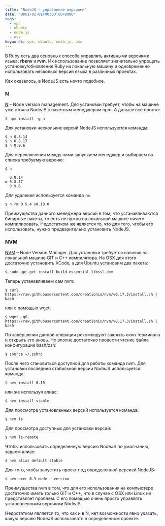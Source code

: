 ```yaml
---
title: "NodeJS – управление версиями"
date: "0001-01-01T00:00:00+0000"
tags:
  - vps
  - ubuntu
  - node.js
  - osx
keywords: vps, ubuntu, node.js, osx
---
```

В Ruby есть два основных способа управлять активными версиями языка: **rbenv** и **rvm**. Их использование позволяет значительно упрощать установку/обновление Ruby на локальную машину и одновременно использовать несколько версий языка в различных проектах.

Как оказалось, в NodeJS есть нечто подобное.

### N

[N](https://github.com/tj/n "tj/n") – Node version management. Для установки требует, чтобы на машине уже стояла NodeJS с пакетным менеджером npm. А дальше все просто:

	$ npm install -g n

Для установки нескольких версий NodeJS используются команды:

	$ n 0.8.14
	$ n 0.8.17
	$ n 0.9.6

Для переключения между ними запускаем менеджер и выбираем из списка требуемую версию:

	$ n

	  0.8.14
	ο 0.8.17
	  0.9.6

Для удаления используется команда `rm`:

	$ n rm 0.9.4 v0.10.0

Преимущества данного менеджера версий в том, что устанавливаются бинарные пакеты, то есть не нужно на локальной машине ничего компилировать. Недостатком же является то, что для того, чтобы его использовать, нужно предварительно установить NodeJS.

### NVM

[NVM](https://github.com/creationix/nvm "Node Version Manager") – Node Version Manager. Для установки требуется наличия на локальной машине GIT и C++ компилятора. На OSX для этого достаточно установить XCode, а для Ubuntu установим два пакета:

	$ sudo apt-get install build-essential libssl-dev

Теперь устанавливаем сам nvm:

	$ curl https://raw.githubusercontent.com/creationix/nvm/v0.17.3/install.sh | bash

или с помощью wget:

	$ wget -qO- https://raw.githubusercontent.com/creationix/nvm/v0.17.3/install.sh | bash

По завершении данной операции рекомендуют закрыть окно терминала и открыть его вновь. Но вполне достаточно провести чтение файла конфигурации bash/zsh:

	$ source ~/.zshrc

После чего становиться доступной для работы команда nvm. Для установки последней стабильной версии NodeJS используется команда:

	$ nvm install 0.10

или же используя алиас:

	$ nvm install stable

Для просмотра установленных версий используется команда:

	$ nvm ls

Для просмотра доступных для установки версий:

	$ nvm ls-remote

Чтобы использовать определенную версию NodeJS по умолчанию, задаем алиас:

	$ nvm alias default stable

Для того, чтобы запустить проект под определенной версией NodeJS:

	$ nvm exec 0.9 node --version

Преимущества nvm в том, что для его использования на компьютере достаточно иметь только GIT и C++, что в случае с OSX или Linux не представляет проблем. С его помощью очень просто управлять установленными версиями NodeJS.

Недостатком является то, что как и в N, нет возможности явно указать, какую версию NodeJS использовать в определенном проекте.
